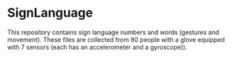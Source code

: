 # SignLanguage
This repository contains sign language numbers and words (gestures and movement). These files are collected from 80 people with a glove equipped with 7 sensors (each has an accelerometer and a gyroscope)).
